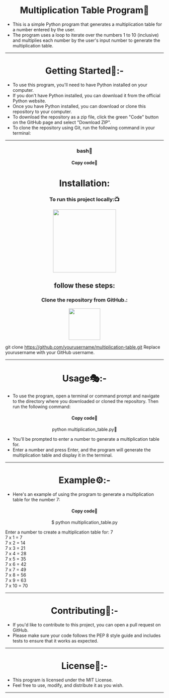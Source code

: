 <h1 align="center"> Multiplication Table Program🧾</h1>

- This is a simple Python program that generates a multiplication table for a number entered by the user.
- The program uses a loop to iterate over the numbers 1 to 10 (inclusive) and multiplies each number by the user's input number to generate the multiplication table.
<hr>
<h1 align="center"> Getting Started🔧:-</h1>

- To use this program, you'll need to have Python installed on your computer.
- If you don't have Python installed, you can download it from the official Python website.
- Once you have Python installed, you can download or clone this repository to your computer. 
- To download the repository as a zip file, click the green "Code" button on the GitHub page and select "Download ZIP". 
- To clone the repository using Git, run the following command in your terminal:
<hr>
<h3 align="center" >bash📖</h3>
<h4 align="center" >Copy code📝</h4>
<h1 align="center"> Installation:</h1>
<h3 align=" center" >To run this project locally:📺 </h3>
<div align="center" >
<img height="200" wedith="200" src="https://media1.giphy.com/media/dvsE3ncGE4g718CAqM/200.gif"></div>

 <h2 align="center"> follow these steps:</h2>

<h3 align="center"> Clone the repository from GitHub.:</h3>
<div align="center" >
<img height="100" wedith="100" src="https://cdn.dribbble.com/users/1144208/screenshots/2655434/week6---git-scared.gif"></div>

git clone https://github.com/yourusername/multiplication-table.git
Replace yourusername with your GitHub username.
<hr>
<h1 align="center"> Usage🎭:-</h1>

- To use the program, open a terminal or command prompt and navigate to the directory where you downloaded or cloned the repository. Then run the following command:

<h4 align="center" >Copy code📝</h4>

<p align="center" >python multiplication_table.py📝</p>

- You'll be prompted to enter a number to generate a multiplication table for. 
- Enter a number and press Enter, and the program will generate the multiplication table and display it in the terminal.
<hr>
<h1 align="center"> Example⚙️:-</h1>

- Here's an example of using the program to generate a multiplication table for the number 7:
<h4 align="center" >Copy code📝</h4>
<p align="center" >$ python multiplication_table.py</p>
Enter a number to create a multiplication table for: 7<br>
7 x 1 = 7<br>
7 x 2 = 14<br>
7 x 3 = 21<br>
7 x 4 = 28<br>
7 x 5 = 35<br>
7 x 6 = 42<br>
7 x 7 = 49<br>
7 x 8 = 56<br>
7 x 9 = 63<br>
7 x 10 = 70<br>
<hr>
<h1 align="center"> Contributing👫:-</h1>

- If you'd like to contribute to this project, you can open a pull request on GitHub. 
- Please make sure your code follows the PEP 8 style guide and includes tests to ensure that it works as expected.
<hr>
<h1 align="center"> License📙:-</h1>

- This program is licensed under the MIT License.
- Feel free to use, modify, and distribute it as you wish.
<hr>

